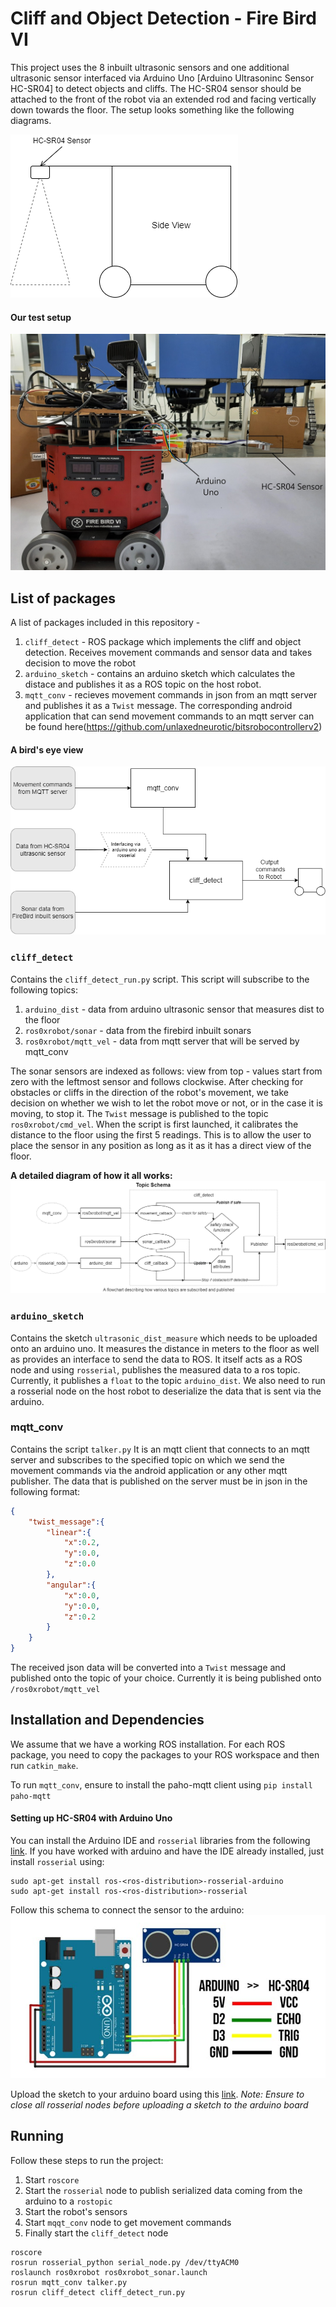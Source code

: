 # Cliff and Object Detection - Fire Bird VI
This project uses the 8 inbuilt ultrasonic sensors and one additional ultrasonic sensor interfaced via Arduino Uno [Arduino Ultrasoninc Sensor HC-SR04] to detect objects and cliffs. The HC-SR04 sensor should be attached to the front of the robot via an extended rod and facing vertically down towards the floor. The setup looks something like the following diagrams.

![side_view_diagram](/diagram/cliff_detect_side_view.png) 

#### Our test setup
![setup_diagram](/diagram/setup_picture.jpg)

## List of packages
A list of packages included in this repository - 
1. `cliff_detect` - ROS package which implements the cliff and object detection. Receives movement commands and sensor data and takes decision to move the robot
2. `arduino_sketch` - contains an arduino sketch which calculates the distace and publishes it as a ROS topic on the host robot.
3. `mqtt_conv` - recieves movement commands in json from an mqtt server and publishes it as a `Twist` message. The corresponding android application that can send movement commands to an mqtt server can be found here(https://github.com/unlaxedneurotic/bitsrobocontrollerv2)

#### A bird's eye view
![process_flow](/diagram/process_flow.png)

### `cliff_detect`
Contains the `cliff_detect_run.py` script.
This script will subscribe to the following topics:
1. `arduino_dist` - data from arduino ultrasonic sensor that measures dist to the floor
2. `ros0xrobot/sonar` - data from the firebird inbuilt sonars
3. `ros0xrobot/mqtt_vel` - data from mqtt server that will be served by mqtt_conv

The sonar sensors are indexed as follows: view from top - values start from zero with the leftmost sensor and follows clockwise.
After checking for obstacles or cliffs in the direction of the robot's movement, we take decision on whether we wish to let the robot move or not, or in the case it is moving, to stop it. The `Twist` message is published to the topic `ros0xrobot/cmd_vel`.
When the script is first launched, it calibrates the distance to the floor using the first 5 readings. This is to allow the user to place the sensor in any position as long as it as it has a direct view of the floor. 

**A detailed diagram of how it all works:**
![topic_flow](/diagram/topic_schema.png)

### `arduino_sketch`
Contains the sketch `ultrasonic_dist_measure` which needs to be uploaded onto an arduino uno. It measures the distance in meters to the floor as well as provides an interface to send the data to ROS. It itself acts as a ROS node and using `rosserial`, publishes the measured data to a ros topic. Currently, it publishes a `float` to the topic `arduino_dist`.
We also need to run a rosserial node on the host robot to deserialize the data that is sent via the arduino.

### mqtt_conv
Contains the script `talker.py`
It is an mqtt client that connects to an mqtt server and subscribes to the specified topic on which we send the movement commands via the android application or any other mqtt publisher. The data that is published on the server must be in json in the following format:
```json
{
    "twist_message":{
        "linear":{
            "x":0.2,
            "y":0.0,
            "z":0.0
        },
        "angular":{
            "x":0.0,
            "y":0.0,
            "z":0.2
        }
    }
}
```
The received json data will be converted into a `Twist` message and published onto the topic of your choice. Currently it is being published onto `/ros0xrobot/mqtt_vel`

## Installation and Dependencies
We assume that we have a working ROS installation. For each ROS package, you need to copy the packages to your ROS workspace and then run `catkin_make`. 

To run `mqtt_conv`, ensure to install the paho-mqtt client using `pip install paho-mqtt`

#### Setting up HC-SR04 with Arduino Uno
You can install the Arduino IDE and `rosserial` libraries from the following [link](http://wiki.ros.org/rosserial_arduino/Tutorials/Arduino%20IDE%20Setup). If you have worked with arduino and have the IDE already installed, just install `rosserial` using:
```
sudo apt-get install ros-<ros-distribution>-rosserial-arduino
sudo apt-get install ros-<ros-distribution>-rosserial
``` 

Follow this schema to connect the sensor to the arduino:
![schema](/diagram/arduino_schema.jpg)

Upload the sketch to your arduino board using this [link](https://www.arduino.cc/en/Tutorial/getting-started-with-ide-v2/ide-v2-uploading-a-sketch).
*Note: Ensure to close all rosserial nodes before uploading a sketch to the arduino board* 
## Running
Follow these steps to run the project:
1. Start `roscore`
2. Start the `rosserial` node to publish serialized data coming from the arduino to a `rostopic`
3. Start the robot's sensors
4. Start `mqqt_conv` node to get movement commands
5. Finally start the `cliff_detect` node

```
roscore
rosrun rosserial_python serial_node.py /dev/ttyACM0
roslaunch ros0xrobot ros0xrobot_sonar.launch
rosrun mqtt_conv talker.py
rosrun cliff_detect cliff_detect_run.py
```